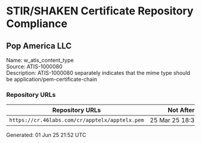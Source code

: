# STIR/SHAKEN Certificate Repository Compliance

## Pop America LLC

Name: w_atis_content_type\
Source: ATIS-1000080\
Description: ATIS-1000080 separately indicates that the mime type should be application/pem-certificate-chain
### Repository URLs

| Repository URLs | Not After |  Problems | Link |
|-----------------|-----------|-----------|------|
| `https://cr.46labs.com/cr/apptelx/apptelx.pem` | 25&#160;Mar&#160;25&#160;18:34&#160;UTC | true | [view](../../REPOS/90d72c97b2047775f3efbcc514b9cf01e088ef57/README.md) |


Generated: 01 Jun 25 21:52 UTC